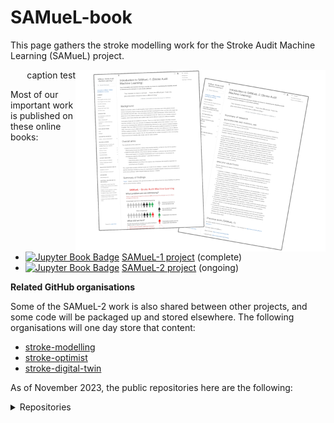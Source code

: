 # SAMueL-book

This page gathers the stroke modelling work for the Stroke Audit Machine Learning (SAMueL) project.

<img align="right" src="https://raw.githubusercontent.com/samuel-book/.github/main/images/online_books_400w.png" alt="Screenshots of the online books' front pages">

<p align="right">
caption test
</p>

Most of our important work is published on these online books:

+ [![Jupyter Book Badge][jupyterbooks-img]][samuel1-book-link] [SAMueL-1 project][samuel1-book-link] (complete)
+ [![Jupyter Book Badge][jupyterbooks-img]][samuel2-book-link] [SAMueL-2 project][samuel2-book-link] (ongoing)


__Related GitHub organisations__

Some of the SAMueL-2 work is also shared between other projects, and some code will be packaged up and stored elsewhere. The following organisations will one day store that content:
+ [stroke-modelling](https://github.com/stroke-modelling)
+ [stroke-optimist](https://github.com/stroke-optimist)
+ [stroke-digital-twin](https://github.com/stroke-digital-twin)

As of November 2023, the public repositories here are the following:

<details>
<summary>Repositories</summary>

| Repository | Description | Tags |
| --- | --- | --- |
| samuel_2_production | Core code for SAMueL-2 | `💻 Modelling` |
| ssnap_production_code | Code for running of SAMueL analysis by SSNAP | `💻 Modelling` |
| stroke_outcome_xgb_shap | XGB model, with SHAP, for stroke outcome | `💻 Modelling` |
| skeleton-pathway-model | Skeleton SimPy stroke pathway model from onset to thrombolysis and thrombectomy | `💻 Modelling` |
| stroke_outcome | Outcome modelling | `💻 Modelling` |
| samuel_causal | Causal analysis and diagrams for the SAMueL project | `💻 Modelling` |
| synthetic_data | Create synthetic data from SAMueL data | `💻 Modelling` |
| model_comparison | A comparison of different model types using SAMueL-1 data  | `💻 Modelling` |
| stroke_unit_demographics | Collating demographic data for emergency stroke unit catchment areas | `🧮 Data prep.` |
| samuel_2_data_prep | SAMUeL_2 data preparation | `🧮 Data prep.` |
| overleaf_stroke_outcome_1 | Open paper on stroke outcome modelling | `🍃 Overleaf` `📜 Paper` | 
| overleaf_samuel_shap_presentation | SHAP presentation | `🍃 Overleaf` `🖼️ Slides` |
| overleaf_shap_paper_2 | SHAP paper focusing on interactions | `🍃 Overleaf` `📜 Paper` | 
| overleaf_shap_paper_1_for_esj | Overleaf_SHAP_paper_1_for_ESJ | `🍃 Overleaf` `📜 Paper` | 
| overleaf_shap_paper_1_short | Overleaf SAMueL SHAP Paper 2 | `🍃 Overleaf` `📜 Paper` | 
| overleaf_samuel_1_contentious_patients | Paper | `🍃 Overleaf` `📜 Paper` | 
| overleaf_shap_pci_jan_2023 | Patient and carers meeting Jan 2023 | `🍃 Overleaf` `🖼️ Slides` |
| overleaf_shap_paper_1_long | Shap paper 1 - long - preprint | `🍃 Overleaf` `📜 Paper` | 
| overleaf_stakeholder_cambridge_icb_dec_2022 | Presentation to the Cambridge and Peterborough Integrated Care Board (Health Inequalities) | `🍃 Overleaf` `🖼️ Slides` |
| overleaf_advisory_group_nov_2022 | SAMueL Advisory Group November 2022 | `🍃 Overleaf` `🖼️ Slides` |
| overleaf_samuel_overview | Overleaf beamer slides for an overview of SAMueL, originally made for an HSMA talk in November 2022. | `🍃 Overleaf` `🖼️ Slides` |
| overleaf_coproduction_workshop_1 | Coproduction workshop slides | `🍃 Overleaf` `🖼️ Slides` |
| overleaf_samuel_pci_oct_2022 | pci slides | `🍃 Overleaf` `🖼️ Slides` |
| samuel_shap_paper_2 | Continuing exploratory work with Shap using SAMueL-1 data | `📜 Paper` | 
| samuel_shap_paper_1 | Exploratory work with Shap using SAMueL-1 data | `📜 Paper` | 
| streamlit_combo_stroke | Combined the existing stroke streamlit apps into one multipage app | `🎮 Streamlit app` |
| streamlit_pathway_improvement | Streamlit app for pathway improvement data |  `🎮 Streamlit app` |
| streamlit_stroke_treatment_ml | Streamlit app for machine learning model to predict treatment given to emergency stroke patients |  `🎮 Streamlit app` |
| streamlit_descriptive_stats | Streamlit app for descriptive statistics for each stroke team in the SAMuEL project |  `🎮 Streamlit app` |
| streamlit_map_lsoa_outcomes | Test app for maps in streamlit | `🎮 Streamlit app` |
| stroke_outcome_app | Streamlit app for stroke outcome modelling | `🎮 Streamlit app` |
| samuel-2-reference | A repository of general reference documents for the SAMueL-2 project | `📎 Admin` |
| samuel-1 | (blank)  | `🕮 Online book` |
| samuel-2 | Jupyter book for SAMueL-2 project | `🕮 Online book` |
| .github | For this organisation's README etc. | `📎 Admin` |
| causal_inference_basics | Basics of causal inference | `🧪 Test` |
| smote-variation | Variation of SMOTE | `🧪 Test` |
| import_from_relative_path | Demo to show how to import a module from a package in a different directory | `🧪 Test` |

</details>

[jupyterbooks-img]: https://jupyterbook.org/badge.svg
[samuel1-book-link]: https://samuel-book.github.io/samuel-1/introduction/intro.html
[samuel2-book-link]: https://samuel-book.github.io/samuel-2/introduction/intro.html